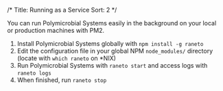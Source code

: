 /*
Title: Running as a Service
Sort: 2
*/

You can run Polymicrobial Systems easily in the background on your local or production machines with PM2.

1. Install Polymicrobial Systems globally with `npm install -g raneto`
2. Edit the configuration file in your global NPM `node_modules/` directory (locate with `which raneto` on *NIX)
3. Run Polymicrobial Systems with `raneto start` and access logs with `raneto logs`
4. When finished, run `raneto stop`
